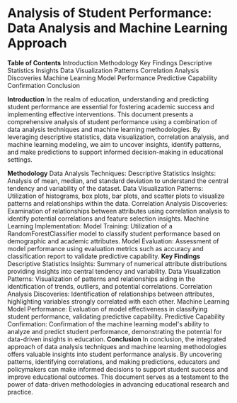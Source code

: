 # Analysis of Student Performance: Data Analysis and Machine Learning Approach
**Table of Contents**
Introduction
Methodology
Key Findings
Descriptive Statistics Insights
Data Visualization Patterns
Correlation Analysis Discoveries
Machine Learning Model Performance
Predictive Capability Confirmation
Conclusion

**Introduction**
In the realm of education, understanding and predicting student performance are essential for fostering academic success and implementing effective interventions. This document presents a comprehensive analysis of student performance using a combination of data analysis techniques and machine learning methodologies. By leveraging descriptive statistics, data visualization, correlation analysis, and machine learning modeling, we aim to uncover insights, identify patterns, and make predictions to support informed decision-making in educational settings.

**Methodology**
Data Analysis Techniques:
Descriptive Statistics Insights:
Analysis of mean, median, and standard deviation to understand the central tendency and variability of the dataset.
Data Visualization Patterns:
Utilization of histograms, box plots, bar plots, and scatter plots to visualize patterns and relationships within the data.
Correlation Analysis Discoveries:
Examination of relationships between attributes using correlation analysis to identify potential correlations and feature selection insights.
Machine Learning Implementation:
Model Training:
Utilization of a RandomForestClassifier model to classify student performance based on demographic and academic attributes.
Model Evaluation:
Assessment of model performance using evaluation metrics such as accuracy and classification report to validate predictive capability.
**Key Findings**
Descriptive Statistics Insights:
Summary of numerical attribute distributions providing insights into central tendency and variability.
Data Visualization Patterns:
Visualization of patterns and relationships aiding in the identification of trends, outliers, and potential correlations.
Correlation Analysis Discoveries:
Identification of relationships between attributes, highlighting variables strongly correlated with each other.
Machine Learning Model Performance:
Evaluation of model effectiveness in classifying student performance, validating predictive capability.
Predictive Capability Confirmation:
Confirmation of the machine learning model's ability to analyze and predict student performance, demonstrating the potential for data-driven insights in education.
**Conclusion**
In conclusion, the integrated approach of data analysis techniques and machine learning methodologies offers valuable insights into student performance analysis. By uncovering patterns, identifying correlations, and making predictions, educators and policymakers can make informed decisions to support student success and improve educational outcomes. This document serves as a testament to the power of data-driven methodologies in advancing educational research and practice.



